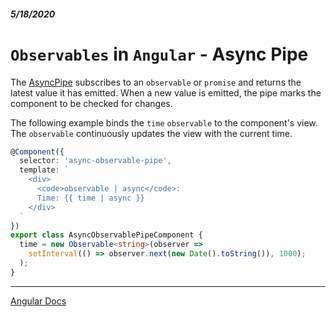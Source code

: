 ##### 5/18/2020
# `Observables` in `Angular` - Async Pipe
The [AsyncPipe](https://angular.io/api/common/AsyncPipe) subscribes to an `observable` or `promise` and returns the latest value it has emitted.  When a new value is emitted, the pipe marks the component to be checked for changes.

The following example binds the `time` `observable` to the component's view.  The `observable` continuously updates the view with the current time.

```ts
@Component({
  selector: 'async-observable-pipe',
  template: `
    <div>
      <code>observable | async</code>: 
      Time: {{ time | async }}
    </div>
  `
})
export class AsyncObservablePipeComponent {
  time = new Observable<string>(observer => 
    setInterval(() => observer.next(new Date().toString()), 1000);
  );
}
```

---

[Angular Docs](https://angular.io/guide/observables-in-angular#async-pipe)